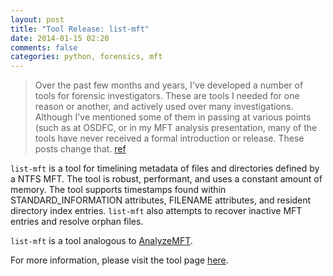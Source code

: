 ```yaml
---
layout: post
title: "Tool Release: list-mft"
date: 2014-01-15 02:20
comments: false 
categories: python, forensics, mft 
---
```


> Over the past few months and years, I've developed a number of tools
> for forensic investigators. These are tools I needed for
> one reason or another, and actively used over many investigations.
> Although I've mentioned some of them in passing at various points
> (such as at OSDFC, or in my MFT analysis presentation, 
> many of the tools have never received a formal introduction or release. 
> These posts change that.
[ref](/2014/01/13/upcoming-tool-releases/)

`list-mft` is a tool for timelining metadata of files and directories
defined by a NTFS MFT. The tool is robust, performant, and uses a constant
amount of memory. The tool supports timestamps found within 
STANDARD_INFORMATION attributes, FILENAME attributes, and resident 
directory index entries.  `list-mft` also attempts to recover inactive
MFT entries and resolve orphan files.

`list-mft` is a tool analogous to [AnalyzeMFT](http://integriography.wordpress.com).

For more information, please visit the tool page 
[here](/forensics/mft/list_mft/).
